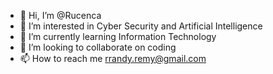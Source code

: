 - 👋 Hi, I’m @Rucenca
- 👀 I’m interested in Cyber Security and Artificial Intelligence
- 🌱 I’m currently learning Information Technology
- 💞️ I’m looking to collaborate on coding
- 📫 How to reach me rrandy.remy@gmail.com

<!---
Rucenca/Rucenca is a ✨ special ✨ repository because its `README.md` (this file) appears on your GitHub profile.
You can click the Preview link to take a look at your changes.
--->
